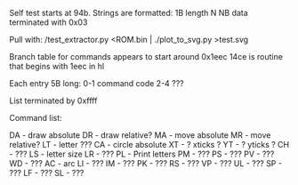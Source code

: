 Self test starts at 94b. Strings are formatted:
1B length N
NB data terminated with 0x03

Pull with: 
/test_extractor.py <ROM.bin | ./plot_to_svg.py >test.svg


Branch table for commands appears to start around 0x1eec
14ce is routine that begins with 1eec in hl

Each entry 5B long:
0-1 command code
2-4 ???

List terminated by 0xffff

Command list:

DA - draw absolute
DR - draw relative?
MA - move absolute
MR - move relative?
LT - letter ???
CA - circle absolute
XT - ? xticks ?
YT - ? yticks ?
CH - ???
LS - letter size
LR - ???
PL - Print letters
PM - ???
PS - ???
PV - ???
WD - ???
AC - arc
LI - ???
IM - ???
PK - ???
RS - ???
VP - ???
UL - ???
SP - ???
LF - ???
SL - ???

